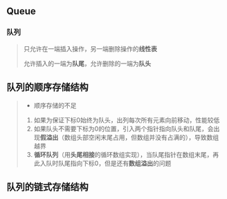## Queue
### 队列
> 只允许在一端插入操作，另一端删除操作的**线性表**
>
> 允许插入的一端为**队尾**，允许删除的一端为**队头**
## 队列的顺序存储结构
>* 顺序存储的不足  
>1. 如果为保证下标0始终为队头，出列每次所有元素向前移动，性能较低
>2. 如果队头不需要下标为0的位置，引入两个指针指向队头和队尾，会出现**假溢出**（数组头部空闲末尾占用，但数组并没有占满的），导致数组越界
>3. **循环队列**（用**头尾相接**的循环数组实现），当队尾指针在数组末尾，再此入队时队尾指向下标0，但是还有**数组溢出**的问题
## 队列的链式存储结构
>
>
